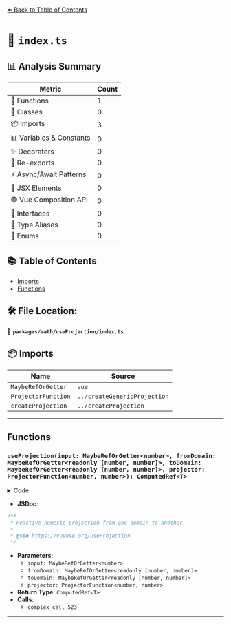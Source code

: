 [⬅️ Back to Table of Contents](../../../index.md)

# 📄 `index.ts`

## 📊 Analysis Summary

| Metric | Count |
|--------|-------|
| 🔧 Functions | 1 |
| 🧱 Classes | 0 |
| 📦 Imports | 3 |
| 📊 Variables & Constants | 0 |
| ✨ Decorators | 0 |
| 🔄 Re-exports | 0 |
| ⚡ Async/Await Patterns | 0 |
| 💠 JSX Elements | 0 |
| 🟢 Vue Composition API | 0 |
| 📐 Interfaces | 0 |
| 📑 Type Aliases | 0 |
| 🎯 Enums | 0 |

## 📚 Table of Contents

- [Imports](#imports)
- [Functions](#functions)

## 🛠️ File Location:
📂 **`packages/math/useProjection/index.ts`**

## 📦 Imports

| Name | Source |
|------|--------|
| `MaybeRefOrGetter` | `vue` |
| `ProjectorFunction` | `../createGenericProjection` |
| `createProjection` | `../createProjection` |


---

## Functions

### `useProjection(input: MaybeRefOrGetter<number>, fromDomain: MaybeRefOrGetter<readonly [number, number]>, toDomain: MaybeRefOrGetter<readonly [number, number]>, projector: ProjectorFunction<number, number>): ComputedRef<T>`

<details><summary>Code</summary>

```ts
export function useProjection(
  input: MaybeRefOrGetter<number>,
  fromDomain: MaybeRefOrGetter<readonly [number, number]>,
  toDomain: MaybeRefOrGetter<readonly [number, number]>,
  projector?: ProjectorFunction<number, number>,
) {
  return createProjection(fromDomain, toDomain, projector)(input)
}
```
</details>

- **JSDoc**:
```ts
/**
 * Reactive numeric projection from one domain to another.
 *
 * @see https://vueuse.org/useProjection
 */
```

- **Parameters**:
  - `input: MaybeRefOrGetter<number>`
  - `fromDomain: MaybeRefOrGetter<readonly [number, number]>`
  - `toDomain: MaybeRefOrGetter<readonly [number, number]>`
  - `projector: ProjectorFunction<number, number>`
- **Return Type**: `ComputedRef<T>`
- **Calls**:
  - `complex_call_523`

---